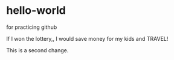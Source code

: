 # hello-world
for practicing github

If I won the lottery,, I would save money for my kids and TRAVEL!

This is a second change. 
